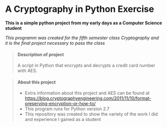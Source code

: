 # A Cryptography in Python Exercise

**This is a simple python project from my early days as a Computer Science student**

_This programm was created for the fifth semester class Cryptography 
and it is the final project necessary to pass the class_

> #### Description of project
>
>A script in Python that encrypts and decrypts a credit card number with AES.
>

> #### About this project
>
> - Extra information about this project and AES can be found at https://blog.cryptographyengineering.com/2011/11/10/format-preserving-encryption-or-how-to/
> - This program runs for Python version 2.7
> - This repository was created to show the variety of the work I did and experience I gained as a student
>

